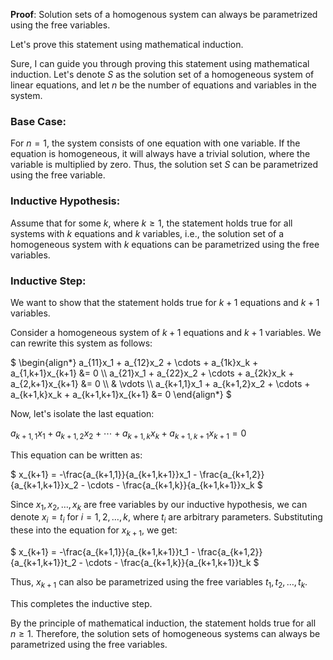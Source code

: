 **Proof**: Solution sets of a homogenous system can always be parametrized using the free variables.

Let's prove this statement using mathematical induction.

Sure, I can guide you through proving this statement using mathematical induction. Let's denote $` S `$ as the solution set of a homogeneous system of linear equations, and let $` n `$ be the number of equations and variables in the system.

### Base Case:
For $` n = 1 `$, the system consists of one equation with one variable. If the equation is homogeneous, it will always have a trivial solution, where the variable is multiplied by zero. Thus, the solution set $` S `$ can be parametrized using the free variable.

### Inductive Hypothesis:
Assume that for some $` k `$, where $` k \geq 1 `$, the statement holds true for all systems with $` k `$ equations and $` k `$ variables, i.e., the solution set of a homogeneous system with $` k `$ equations can be parametrized using the free variables.

### Inductive Step:
We want to show that the statement holds true for $` k + 1 `$ equations and $` k + 1 `$ variables.

Consider a homogeneous system of $` k + 1 `$ equations and $` k + 1 `$ variables. We can rewrite this system as follows:

$` \begin{align*}
a_{11}x_1 + a_{12}x_2 + \cdots + a_{1k}x_k + a_{1,k+1}x_{k+1} &= 0 \\
a_{21}x_1 + a_{22}x_2 + \cdots + a_{2k}x_k + a_{2,k+1}x_{k+1} &= 0 \\
& \vdots \\
a_{k+1,1}x_1 + a_{k+1,2}x_2 + \cdots + a_{k+1,k}x_k + a_{k+1,k+1}x_{k+1} &= 0
\end{align*} `$

Now, let's isolate the last equation:

$` a_{k+1,1}x_1 + a_{k+1,2}x_2 + \cdots + a_{k+1,k}x_k + a_{k+1,k+1}x_{k+1} = 0 `$

This equation can be written as:

$` x_{k+1} = -\frac{a_{k+1,1}}{a_{k+1,k+1}}x_1 - \frac{a_{k+1,2}}{a_{k+1,k+1}}x_2 - \cdots - \frac{a_{k+1,k}}{a_{k+1,k+1}}x_k `$

Since $` x_1, x_2, \ldots, x_k `$ are free variables by our inductive hypothesis, we can denote $` x_i = t_i `$ for $` i = 1, 2, \ldots, k `$, where $` t_i `$ are arbitrary parameters. Substituting these into the equation for $` x_{k+1} `$, we get:

$` x_{k+1} = -\frac{a_{k+1,1}}{a_{k+1,k+1}}t_1 - \frac{a_{k+1,2}}{a_{k+1,k+1}}t_2 - \cdots - \frac{a_{k+1,k}}{a_{k+1,k+1}}t_k `$

Thus, $` x_{k+1} `$ can also be parametrized using the free variables $` t_1, t_2, \ldots, t_k `$.

This completes the inductive step.

By the principle of mathematical induction, the statement holds true for all $` n \geq 1 `$. Therefore, the solution sets of homogeneous systems can always be parametrized using the free variables.
